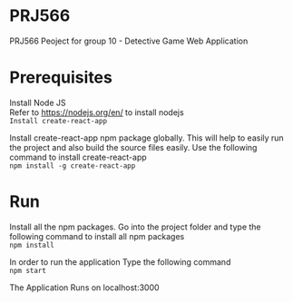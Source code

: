 # PRJ566  
PRJ566 Peoject for group 10 - Detective Game Web Application  

<!-- # Live URL
http://ec2-18-189-145-60.us-east-2.compute.amazonaws.com/ -->

# Prerequisites
Install Node JS    
Refer to https://nodejs.org/en/ to install nodejs    
```Install create-react-app```  

Install create-react-app npm package globally. This will help to easily run the project and also build the source files easily. Use the following command to install create-react-app    
```npm install -g create-react-app```  

# Run  

Install all the npm packages. Go into the project folder and type the following command to install all npm packages    
```npm install```  

In order to run the application Type the following command     
```npm start```   

The Application Runs on localhost:3000
